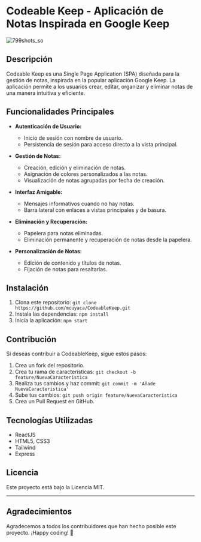 # Codeable Keep - Aplicación de Notas Inspirada en Google Keep

![799shots_so](https://github.com/mcuyaca/CodeableKeep/assets/132428045/bda428cc-e4c9-491c-a148-76c75f588f3a)

## Descripción

Codeable Keep es una Single Page Application (SPA) diseñada para la gestión de notas, inspirada en la popular aplicación Google Keep. La aplicación permite a los usuarios crear, editar, organizar y eliminar notas de una manera intuitiva y eficiente.

## Funcionalidades Principales

- **Autenticación de Usuario:**

  - Inicio de sesión con nombre de usuario.
  - Persistencia de sesión para acceso directo a la vista principal.

- **Gestión de Notas:**

  - Creación, edición y eliminación de notas.
  - Asignación de colores personalizados a las notas.
  - Visualización de notas agrupadas por fecha de creación.

- **Interfaz Amigable:**

  - Mensajes informativos cuando no hay notas.
  - Barra lateral con enlaces a vistas principales y de basura.

- **Eliminación y Recuperación:**

  - Papelera para notas eliminadas.
  - Eliminación permanente y recuperación de notas desde la papelera.

- **Personalización de Notas:**
  - Edición de contenido y títulos de notas.
  - Fijación de notas para resaltarlas.

## Instalación

1. Clona este repositorio: `git clone https://github.com/mcuyaca/CodeableKeep.git`
2. Instala las dependencias: `npm install`
3. Inicia la aplicación: `npm start`

## Contribución

Si deseas contribuir a CodeableKeep, sigue estos pasos:

1. Crea un fork del repositorio.
2. Crea tu rama de características: `git checkout -b feature/NuevaCaracteristica`
3. Realiza tus cambios y haz commit: `git commit -m 'Añade NuevaCaracteristica'`
4. Sube tus cambios: `git push origin feature/NuevaCaracteristica`
5. Crea un Pull Request en GitHub.

## Tecnologías Utilizadas

- ReactJS
- HTML5, CSS3
- Tailwind
- Express

## Licencia

Este proyecto está bajo la Licencia MIT. 

---

## Agradecimientos

Agradecemos a todos los contribuidores que han hecho posible este proyecto. ¡Happy coding! 🚀

